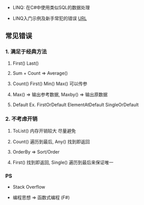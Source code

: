 + LINQ: 在C#中使用类似SQL的数据处理 

+ LINQ入门示例及新手常犯的错误 [URL](https://www.bilibili.com/video/BV1vP411f7XF/?spm_id_from=333.880.my_history.page.click&vd_source=8cb2266d7357d5cd081874c68b08a2bd)

## 常见错误
### 1. 满足于经典方法
1. First() Last()  

2. Sum + Count => Average()

3. Count() First() Min() Max() 可以传参

4. Max() => 输出参考数据,  Maxby() => 输出原数据

5. Default Ex. FirstOrDefault ElementAtDefault SingleOrDefault

### 2. 不考虑开销
1. ToList() 内存开销较大 尽量避免

2. Count() 遍历到最后, Any() 找到即返回

3. OrderBy => Sort/Order

4. First() 找到即返回, Single() 遍历到最后来保证唯一
 
### PS
+ Stack Overflow

+ 编程思想 => 函数式编程 (F#)